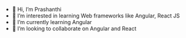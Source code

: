 - 👋 Hi, I’m Prashanthi
- 👀 I’m interested in learning Web frameworks like Angular, React JS
- 🌱 I’m currently learning Angular
- 💞️ I’m looking to collaborate on Angular and React

<!---
DeviPrashanthiM/DeviPrashanthiM is a ✨ special ✨ repository because its `README.md` (this file) appears on your GitHub profile.
You can click the Preview link to take a look at your changes.
--->
